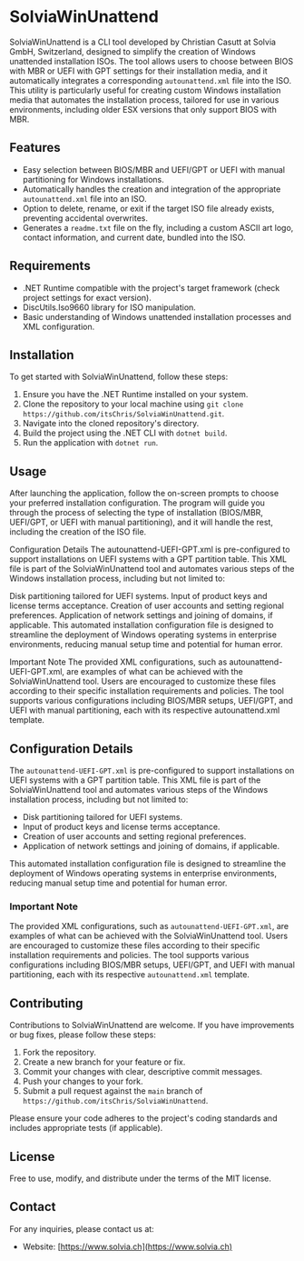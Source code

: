 # SolviaWinUnattend

SolviaWinUnattend is a CLI tool developed by Christian Casutt at Solvia GmbH, Switzerland, designed to simplify the creation of Windows unattended installation ISOs. The tool allows users to choose between BIOS with MBR or UEFI with GPT settings for their installation media, and it automatically integrates a corresponding `autounattend.xml` file into the ISO. This utility is particularly useful for creating custom Windows installation media that automates the installation process, tailored for use in various environments, including older ESX versions that only support BIOS with MBR.

## Features

- Easy selection between BIOS/MBR and UEFI/GPT or UEFI with manual partitioning for Windows installations.
- Automatically handles the creation and integration of the appropriate `autounattend.xml` file into an ISO.
- Option to delete, rename, or exit if the target ISO file already exists, preventing accidental overwrites.
- Generates a `readme.txt` file on the fly, including a custom ASCII art logo, contact information, and current date, bundled into the ISO.

## Requirements

- .NET Runtime compatible with the project's target framework (check project settings for exact version).
- DiscUtils.Iso9660 library for ISO manipulation.
- Basic understanding of Windows unattended installation processes and XML configuration.

## Installation

To get started with SolviaWinUnattend, follow these steps:

1. Ensure you have the .NET Runtime installed on your system.
2. Clone the repository to your local machine using `git clone https://github.com/itsChris/SolviaWinUnattend.git`.
3. Navigate into the cloned repository's directory.
4. Build the project using the .NET CLI with `dotnet build`.
5. Run the application with `dotnet run`.

## Usage

After launching the application, follow the on-screen prompts to choose your preferred installation configuration. The program will guide you through the process of selecting the type of installation (BIOS/MBR, UEFI/GPT, or UEFI with manual partitioning), and it will handle the rest, including the creation of the ISO file.

Configuration Details
The autounattend-UEFI-GPT.xml is pre-configured to support installations on UEFI systems with a GPT partition table. This XML file is part of the SolviaWinUnattend tool and automates various steps of the Windows installation process, including but not limited to:

Disk partitioning tailored for UEFI systems.
Input of product keys and license terms acceptance.
Creation of user accounts and setting regional preferences.
Application of network settings and joining of domains, if applicable.
This automated installation configuration file is designed to streamline the deployment of Windows operating systems in enterprise environments, reducing manual setup time and potential for human error.

Important Note
The provided XML configurations, such as autounattend-UEFI-GPT.xml, are examples of what can be achieved with the SolviaWinUnattend tool. Users are encouraged to customize these files according to their specific installation requirements and policies. The tool supports various configurations including BIOS/MBR setups, UEFI/GPT, and UEFI with manual partitioning, each with its respective autounattend.xml template.

## Configuration Details

The `autounattend-UEFI-GPT.xml` is pre-configured to support installations on UEFI systems with a GPT partition table. This XML file is part of the SolviaWinUnattend tool and automates various steps of the Windows installation process, including but not limited to:

- Disk partitioning tailored for UEFI systems.
- Input of product keys and license terms acceptance.
- Creation of user accounts and setting regional preferences.
- Application of network settings and joining of domains, if applicable.

This automated installation configuration file is designed to streamline the deployment of Windows operating systems in enterprise environments, reducing manual setup time and potential for human error.

### Important Note

The provided XML configurations, such as `autounattend-UEFI-GPT.xml`, are examples of what can be achieved with the SolviaWinUnattend tool. Users are encouraged to customize these files according to their specific installation requirements and policies. The tool supports various configurations including BIOS/MBR setups, UEFI/GPT, and UEFI with manual partitioning, each with its respective `autounattend.xml` template.

## Contributing

Contributions to SolviaWinUnattend are welcome. If you have improvements or bug fixes, please follow these steps:

1. Fork the repository.
2. Create a new branch for your feature or fix.
3. Commit your changes with clear, descriptive commit messages.
4. Push your changes to your fork.
5. Submit a pull request against the `main` branch of `https://github.com/itsChris/SolviaWinUnattend`.

Please ensure your code adheres to the project's coding standards and includes appropriate tests (if applicable).

## License

Free to use, modify, and distribute under the terms of the MIT license.

## Contact

For any inquiries, please contact us at:

- Website: [https://www.solvia.ch](https://www.solvia.ch)


